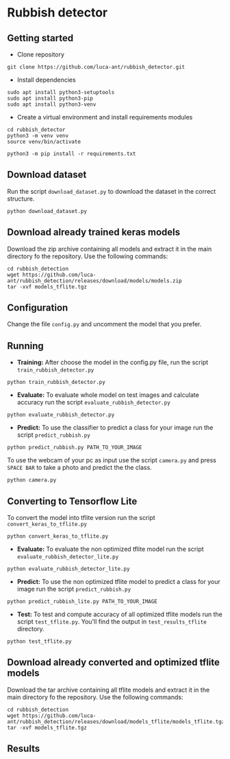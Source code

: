 # Rubbish detector

## Getting started

* Clone repository
```
git clone https://github.com/luca-ant/rubbish_detector.git
```

* Install dependencies
```
sudo apt install python3-setuptools
sudo apt install python3-pip
sudo apt install python3-venv
```

* Create a virtual environment and install requirements modules
```
cd rubbish_detector
python3 -m venv venv
source venv/bin/activate

python3 -m pip install -r requirements.txt
```

## Download dataset
Run the script ```download_dataset.py``` to download the dataset in the correct structure.

```
python download_dataset.py
```


## Download already trained keras models
Download the zip archive containing all models and extract it in the main directory fo the repository. Use the following commands:

```
cd rubbish_detection
wget https://github.com/luca-ant/rubbish_detection/releases/download/models/models.zip
tar -xvf models_tflite.tgz
```


## Configuration

Change the file ```config.py``` and uncomment the model that you prefer.

## Running

* **Training:** After choose the model in the config.py file, run the script ```train_rubbish_detector.py```

```
python train_rubbish_detector.py
```

* **Evaluate:** To evaluate whole model on test images and calculate accuracy run the script ```evaluate_rubbish_detector.py``` 

```
python evaluate_rubbish_detector.py
```


* **Predict:** To use the classifier to predict a class for your image run the script ```predict_rubbish.py```

```
python predict_rubbish.py PATH_TO_YOUR_IMAGE 
```

To use the webcam of your pc as input use the script ```camera.py``` and press ```SPACE BAR``` to take a photo and predict the the class.

```
python camera.py
```


## Converting to Tensorflow Lite


To convert the model into tflite version run the script ```convert_keras_to_tflite.py```

```
python convert_keras_to_tflite.py
```


* **Evaluate:** To evaluate the non optimized tflite model run the script ```evaluate_rubbish_detector_lite.py``` 

```
python evaluate_rubbish_detector_lite.py
```


* **Predict:** To use the non optimized tflite model to predict a class for your image run the script ```predict_rubbish.py```

```
python predict_rubbish_lite.py PATH_TO_YOUR_IMAGE 
```



* **Test:** To test and compute accuracy of all optimized tflite models run the script ```test_tflite.py```. You'll find the output in ```test_results_tflite``` directory.

```
python test_tflite.py
```


## Download already converted and optimized tflite models
Download the tar archive containing all tflite models and extract it in the main directory fo the repository. Use the following commands:

```
cd rubbish_detection
wget https://github.com/luca-ant/rubbish_detection/releases/download/models_tflite/models_tflite.tgz
tar -xvf models_tflite.tgz
```

## Results


